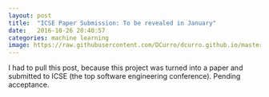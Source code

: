 ```yaml
---
layout: post
title:  "ICSE Paper Submission: To be revealed in January"
date:   2016-10-26 20:40:57
categories: machine learning
image: https://raw.githubusercontent.com/DCurro/dcurro.github.io/master/_assets/blur_paper.png
---
```

I had to pull this post, because this project was turned into a paper and submitted to ICSE (the top software engineering conference). Pending acceptance.